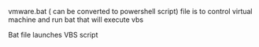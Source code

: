 vmware.bat ( can be converted to powershell script) file is to control virtual machine and run bat that will execute vbs

Bat file launches VBS script

